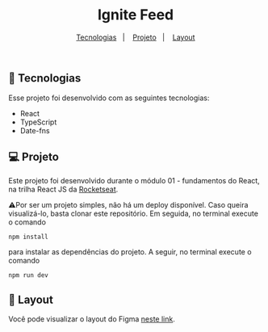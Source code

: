 <h1 align="center">Ignite Feed</h1>

<p align="center">
  <a href="#-tecnologias">Tecnologias</a>&nbsp;&nbsp;&nbsp;|&nbsp;&nbsp;&nbsp;
  <a href="#-projeto">Projeto</a>&nbsp;&nbsp;&nbsp;|&nbsp;&nbsp;&nbsp;
  <a href="#-layout">Layout</a>
</p>

<br>

## 🚀 Tecnologias

Esse projeto foi desenvolvido com as seguintes tecnologias:

- React
- TypeScript
- Date-fns

## 💻 Projeto

Este projeto foi desenvolvido durante o módulo 01 - fundamentos do React, na trilha React JS da [Rocketseat](https://github.com/rocketseat).

⚠️Por ser um projeto simples, não há um deploy disponível. Caso queira visualizá-lo, basta clonar este repositório. Em seguida, no terminal execute o comando

```
npm install
```

para instalar as dependências do projeto. A seguir, no terminal execute o comando

```
npm run dev
```

## 🔖 Layout

Você pode visualizar o layout do Figma [neste link](https://www.figma.com/community/file/1113573231685349036/ignite-feed).
